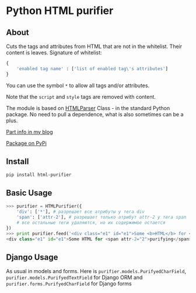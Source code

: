 Python HTML purifier
====================

About
-----

Cuts the tags and attributes from HTML that are not in the whitelist. 
Their content is leaves. Signature of whitelist:
```python
{
    'enabled tag name' : ['list of enabled tag\'s attributes']
}
```
You can use the symbol ``*`` to allow all tags and/or attributes.

Note that the ``script`` and ``style`` tags are removed with content.

The module is based on 
[HTMLParser](http://docs.python.org/2/library/htmlparser.html) 
Class - in the standard Python package. 
No need to pull a dependence, what is also sometimes can be a plus.

[Part info in my blog](http://pixxxxxel.blogspot.ru/2013/07/html-purifier-python.html)

[Package on PyPi](https://pypi.python.org/pypi/html-purifier/)

Install
-------

```pip install html-purifier```

Basic Usage
-----------
```python
>>> purifier = HTMLPurifier({
    'div': ['*'], # разрешает все атрибуты у тега div
    'span': ['attr-2'], # разрешает только атрибут attr-2 у тега span
    # все остальные теги удаляются, но их содержимое остается
})
>>> print purifier.feed('<div class="e1" id="e1">Some <b>HTML</b> for <span attr-1="1" attr-2="2">purifying</span></div>')
<div class="e1" id="e1">Some HTML for <span attr-2="2">purifying</span></div>
```

Django Usage
------------

As usual in models and forms.
Here is `purifier.models.PurifyedCharField`, `purifier.models.PurifyedTextField`
for Django ORM and `purifier.forms.PurifyedCharField` for Django forms
